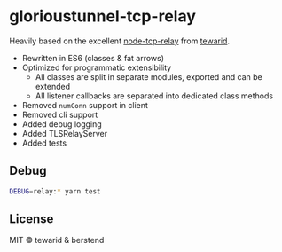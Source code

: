 # glorioustunnel-tcp-relay

Heavily based on the excellent [node-tcp-relay](https://github.com/tewarid/node-tcp-relay) from [tewarid](https://github.com/tewarid).

* Rewritten in ES6 (classes & fat arrows)
* Optimized for programmatic extensibility
  * All classes are split in separate modules, exported and can be extended
  * All listener callbacks are separated into dedicated class methods
* Removed `numConn` support in client
* Removed cli support
* Added debug logging
* Added TLSRelayServer
* Added tests


## Debug

```bash
DEBUG=relay:* yarn test
```

## License

MIT © tewarid & berstend
